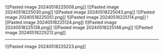 ![[Pasted image 20240518225009.png]]
![[Pasted image 20240518225030.png]]
![[Pasted image 20240518225043.png]]
![[Pasted image 20240518225051.png]]
![[Pasted image 20240518225114.png]]
![[Pasted image 20240518225124.png]]
![[Pasted image 20240518225138.png]]
![[Pasted image 20240518225148.png]]
![[Pasted image 20240518225212.png]]


---
![[Pasted image 20240518225223.png]]